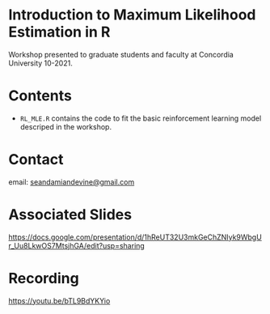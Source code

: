 # Introduction to Maximum Likelihood Estimation in R
Workshop presented to graduate students and faculty at Concordia University 10-2021. 

# Contents
- `RL_MLE.R` contains the code to fit the basic reinforcement learning model descriped in the workshop. 

# Contact
email: seandamiandevine@gmail.com

# Associated Slides
https://docs.google.com/presentation/d/1hReUT32U3mkGeChZNIyk9WbgUr_Uu8LkwOS7MtsjhGA/edit?usp=sharing

# Recording 

https://youtu.be/bTL9BdYKYio
